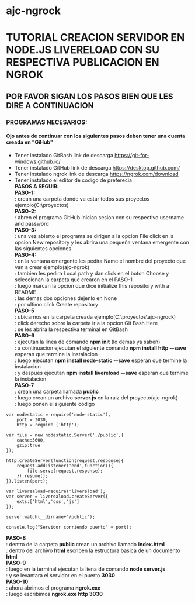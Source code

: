 # ajc-ngrock
# TUTORIAL CREACION SERVIDOR EN NODE.JS LIVERELOAD CON SU RESPECTIVA PUBLICACION EN NGROK
##               POR FAVOR SIGAN LOS PASOS BIEN QUE LES DIRE A CONTINUACION
### PROGRAMAS NECESARIOS:  
#### Ojo antes de continuar con los siguientes pasos deben tener una cuenta creada en "GiHub"  
* Tener instalado GitBash link de descarga https://git-for-windows.github.io/  
* Tener instalado GitHub link de descarga https://desktop.github.com/  
* Tener instalado ngrok link de descarga https://ngrok.com/download  
* Tener instalado el editor de codigo de preferecia  
**PASOS A SEGUIR:**  
**PASO-1:**  
: crean una carpeta donde va estar todos sus proyectos ejemplo(C:\proyectos)  
**PASO-2:**  
: abren el programa GitHub inician sesion con su respectivo username and password  
**PASO-3:**  
: una vez abierto el programa se dirigen a la opcion File click en la opcion New repository y les abrira una pequeña ventana emergente con las siguientes opciones  
**PASO-4:**  
: en la ventana emergente les pedira Name el nombre del proyecto que van a crear ejemplo(ajc-ngrok)  
: tambien les pedira Local path y dan click en el boton Choose y seleccionan la carpeta que crearon en el PASO-1  
: luego marcan la opcion que dice initialize this repository with a README  
: las demas dos opciones dejenlo en None  
: por ultimo click Create repository  
**PASO-5**      
: ubicarnos en la carpeta creada ejemplo(C:\proyectos\ajc-ngrock)  
: click derecho sobre la carpeta ir a la opcion Git Bash Here  
: se les abrira la respectiva terminal en GitBash  
**PASO-6**  
: ejecutan la linea de comando **npm init** (lo demas ya saben)  
: a continuacion ejecutan el siguiente comando **npm install http --save** esperan que termine la instalacion  
: luego ejecutan **npm install node-static --save** esperan que termine la instalacion  
: y despues ejecutan **npm install livereload --save** esperan que ternime la instalacion  
**PASO-7**  
: crean una carpeta llamada **public**  
: luego crean un archivo **server.js** en la raiz del proyecto(ajc-ngrok)  
: luego ponen el siguiente codigo  
~~~
var nodestatic = require('node-static'),
    port = 3030,
    http = require ('http');

var file = new nodestatic.Server('./public',{
    cache:3600,
    gzip:true
});

http.createServer(function(request,response){
    request.addListener('end',function(){
        file.serve(request,response);
    }).resume();
}).listen(port);

var livereaload=require('livereload');
var server = livereaload.createServer({
    exts:['html','css','js']
});

server.watch(__dirname+"/public");

console.log("Servidor corriendo puerto" + port);
~~~
**PASO-8**  
: dentro de la carpeta **public** crean un archivo llamado **index.html**  
: dentro del archivo **html** escriben la estructura basica de un documento **html**  
**PASO-9**  
: luego en la terminal ejecutan la liena de comando **node server.js**  
: y se levantara el servidor en el puerto **3030**  
**PASO-10**  
: ahora abrimos el programa **ngrok.exe**  
: luego escribimos **ngrok.exe http 3030**
